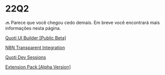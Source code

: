 # 22Q2




🔜 Parece que você chegou cedo demais. Em breve você encontrará mais informações nesta página.



[Quoti UI Builder [Public Beta]](22Q2%20536f71f03f4d4269a5db73099b146620/Quoti%20UI%20Builder%20%5BPublic%20Beta%5D%20550030a7b3104892aeb6747b438d7111.md)

[N8N Transparent Integration](22Q2%20536f71f03f4d4269a5db73099b146620/N8N%20Transparent%20Integration%2025a5d13ecfca4ad38ccbab43da9f1a78.md)

[Quoti Dev Sessions](22Q2%20536f71f03f4d4269a5db73099b146620/Quoti%20Dev%20Sessions%20e2d31d126a3e46ae9c3c2f81b06e22cb.md)

[Extension Pack [Alpha Version]](22Q2%20536f71f03f4d4269a5db73099b146620/Extension%20Pack%20%5BAlpha%20Version%5D%20b76e47dc11d14315b704e06da345004e.md)